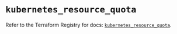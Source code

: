 # `kubernetes_resource_quota`

Refer to the Terraform Registry for docs: [`kubernetes_resource_quota`](https://registry.terraform.io/providers/hashicorp/kubernetes/2.25.2/docs/resources/resource_quota).
